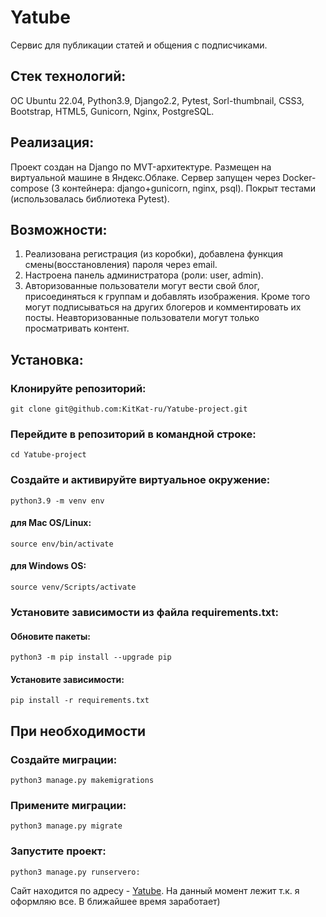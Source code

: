 # Yatube
Сервис для публикации статей и общения с подписчиками.

## Стек технологий:
OC Ubuntu 22.04, Python3.9, Django2.2, Pytest, Sorl-thumbnail, CSS3, Bootstrap, HTML5, Gunicorn, Nginx, PostgreSQL.

## Реализация:
Проект создан на Django по MVT-архитектуре. Размещен на виртуальной машине в Яндекс.Облаке. Сервер запущен через Docker-compose (3 контейнера: django+gunicorn, nginx, psql). Покрыт тестами (использовалась библиотека Pytest).

## Возможности:
1. Реализована регистрация (из коробки), добавлена функция смены(восстановления) пароля через email.
2. Настроена панель администратора (роли: user, admin).
3. Авторизованные пользователи могут вести свой блог, присоединяться к группам и добавлять изображения. Кроме того могут подписываться на других блогеров и комментировать их посты. Неавторизованные пользователи могут только просматривать контент.

## Установка:

### Клонируйте репозиторий:

    git clone git@github.com:KitKat-ru/Yatube-project.git

### Перейдите в репозиторий в командной строке:
    cd Yatube-project
  
### Создайте и активируйте виртуальное окружение:
    python3.9 -m venv env
#### для Mac OS/Linux:
    source env/bin/activate
#### для Windows OS:
    source venv/Scripts/activate
  
### Установите зависимости из файла requirements.txt:
#### Обновите пакеты:
    python3 -m pip install --upgrade pip
#### Установите зависимости: 
    pip install -r requirements.txt

## При необходимости
### Создайте миграции:
    python3 manage.py makemigrations
### Примените миграции:
    python3 manage.py migrate
  
### Запустите проект:
    python3 manage.py runserverо:

Сайт находится по адресу - [Yatube](http://taeray.sytes.net/). На данный момент лежит т.к. я оформляю все. В ближайшее время заработает)

